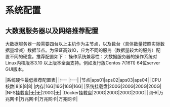 # 系统配置

## 大数据服务器以及网络推荐配置

大数据服务器一般需要四台以上主机作为主节点，以及数台（具体数量按照实际数据量增减）数据节点。为保证高效IO，应为不同的服务（数据量较大的服务）配置不同的硬盘。推荐配置如下：
操作系统兼容性：大数据服务器的操作系统对Linux内核版本3.10 以上版本全面支持。例如发行版Centos 7(1611) 64位server GUI版本。

|系统硬件最低推荐配置表|
|:--- |:---|
|节点|aps01|aps02|aps03|aps04|
|CPU核数|8|8|8|8|
|内存|16G|16G|16G|16G|
|系统挂载盘|200G|200G|200G|200G|
|NFS挂载盘|无|无|200G|无|
|Docker挂载盘|200G|200G|200G|200G|
|网卡|万兆网卡|万兆网卡|万兆网卡|万兆网卡|





































